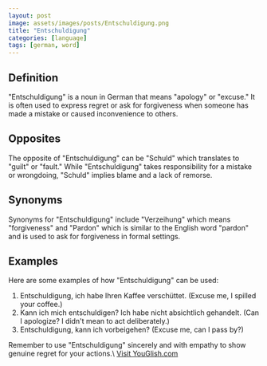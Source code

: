 ```yaml
---
layout: post
image: assets/images/posts/Entschuldigung.png
title: "Entschuldigung"
categories: [language]
tags: [german, word]
---
```


## Definition
"Entschuldigung" is a noun in German that means "apology" or "excuse." It is often used to express regret or ask for forgiveness when someone has made a mistake or caused inconvenience to others.

## Opposites
The opposite of "Entschuldigung" can be "Schuld" which translates to "guilt" or "fault." While "Entschuldigung" takes responsibility for a mistake or wrongdoing, "Schuld" implies blame and a lack of remorse.

## Synonyms
Synonyms for "Entschuldigung" include "Verzeihung" which means "forgiveness" and "Pardon" which is similar to the English word "pardon" and is used to ask for forgiveness in formal settings.

## Examples
Here are some examples of how "Entschuldigung" can be used:

1. Entschuldigung, ich habe Ihren Kaffee verschüttet. (Excuse me, I spilled your coffee.)
2. Kann ich mich entschuldigen? Ich habe nicht absichtlich gehandelt. (Can I apologize? I didn't mean to act deliberately.)
3. Entschuldigung, kann ich vorbeigehen? (Excuse me, can I pass by?)

Remember to use "Entschuldigung" sincerely and with empathy to show genuine regret for your actions.\ <a id="yg-widget-0" class="youglish-widget" data-query="Entschuldigung" data-lang="german" data-components="8412" data-auto-start="0" data-bkg-color="theme_light" data-title="How%20to%20pronounce%20Entschuldigung%20in%20German"  rel="nofollow" href="https://youglish.com">Visit YouGlish.com</a><script async src="https://youglish.com/public/emb/widget.js" charset="utf-8"></script>
